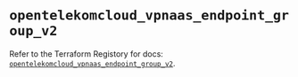 # `opentelekomcloud_vpnaas_endpoint_group_v2`

Refer to the Terraform Registory for docs: [`opentelekomcloud_vpnaas_endpoint_group_v2`](https://registry.terraform.io/providers/opentelekomcloud/opentelekomcloud/1.35.8/docs/resources/vpnaas_endpoint_group_v2).
